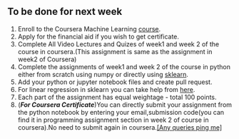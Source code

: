 ## To be done for next week

1. Enroll to the Coursera Machine Learning [course](https://www.coursera.org/learn/machine-learning).
2. Apply for the financial aid if you wish to get certificate.
3. Complete All Video Lectures and Quizes of week1 and week 2 of the course in coursera.(This assignment is same as the assignment in week2 of Coursera)
4. Complete the assignments of week1 and week 2 of the course in python either from scratch using numpy or directly using [sklearn](https://scikit-learn.org/stable/modules/generated/sklearn.linear_model.LinearRegression.html).
5. Add your python or jupyter notebook files and create pull request.
6. For linear regression in sklearn you can take help from [here](https://jakevdp.github.io/PythonDataScienceHandbook/05.06-linear-regression.html).
7. Each part of the assignment has equal weightage - total 100 points.
8. (***For Coursera Certificate***)You can directly submit your assignment from the python notebook by entering your email,submission code(you can find it in programming assignment section in week 2 of course in coursera).No need to submit again in coursera.[[Any queries ping me]](https://www.facebook.com/abhilashreddy53)
